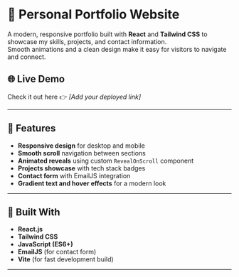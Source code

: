 # 💼 Personal Portfolio Website

A modern, responsive portfolio built with **React** and **Tailwind CSS** to showcase my skills, projects, and contact information.  
Smooth animations and a clean design make it easy for visitors to navigate and connect.

## 🌐 Live Demo
Check it out here 👉 *[Add your deployed link]*

---

## 🚀 Features
- **Responsive design** for desktop and mobile
- **Smooth scroll** navigation between sections
- **Animated reveals** using custom `RevealOnScroll` component
- **Projects showcase** with tech stack badges
- **Contact form** with EmailJS integration
- **Gradient text and hover effects** for a modern look

---

## 🧰 Built With
- **React.js**
- **Tailwind CSS**
- **JavaScript (ES6+)**
- **EmailJS** (for contact form)
- **Vite** (for fast development build)

---
